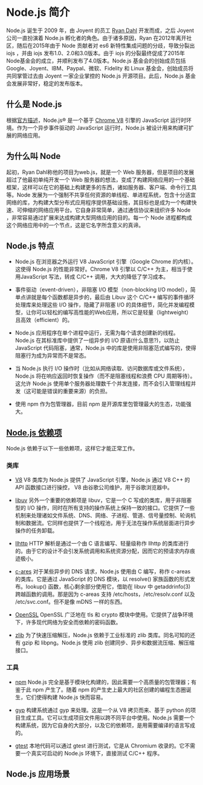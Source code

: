 # Node.js 简介
Node.js 诞生于 2009 年，由 Joyent 的员工 [Ryan Dahl](https://github.com/ry) 开发而成，之后 Joyent 公司一直扮演着 Node.js 孵化者的角色。由于诸多原因，Ryan 在2012年离开社区，随后在2015年由于 Node 贡献者对 es6 新特性集成问题的分歧，导致分裂出 iojs ，并由 iojs 发布1.0、2.0和3.0版本。由于 iojs 的分裂最终促成了2015年Node基金会的成立，并顺利发布了4.0版本。Node.js 基金会的创始成员包括 Google、Joyent、IBM、Paypal、微软、Fidelity 和 Linux 基金会，创始成员将共同掌管过去由 Joyent 一家企业掌控的 Node.js 开源项目。此后，Node.js 基金会发展非常好，稳定的发布版本。

## 什么是 Node.js
根据[官方描述](https://nodejs.org/en/)，Node.js® 是一个基于 [Chrome V8](https://v8.dev/) 引擎的 JavaScript 运行时环境。作为一个异步事件驱动的 JavaScript 运行时，Node.js 被设计用来构建可扩展的网络应用。

## 为什么叫 Node
起初，Ryan Dahl称他的项目为web.js，就是一个 Web 服务器，但是项目的发展超过了他最初单纯开发一个 Web 服务器的想法，变成了构建网络应用的一个基础框架，这样可以在它的基础上构建更多的东西，诸如服务器、客户端、命令行工具等。Node 发展为一个强制不共享任何资源的单线程、单进程系统，包含十分适宜网络的库，为构建大型分布式应用程序提供基础设施，其目标也是成为一个构建快速、可伸缩的网络应用平台。它自身非常简单，通过通信协议来组织许多 Node ，非常容易通过扩展来达成构建大型网络应用的目的。每一个 Node 进程都构成这个网络应用中的一个节点，这是它名字所含意义的真谛。

## Node.js 特点
* Node.js 在浏览器之外运行 V8 JavaScript 引擎（Google Chrome 的内核）。 这使得 Node.js 的性能非常好。Chrome V8 引擎以 C/C++ 为主，相当于使用JavaScript 写法，转成 C/C++ 调用，大大的降低了学习成本。

* 事件驱动（event-driven），非阻塞 I/O 模型（non-blocking I/O model），简单点讲就是每个函数都是异步的，最后由 Libuv 这个 C/C++ 编写的事件循环处理库来处理这些 I/O 操作，隐藏了非阻塞 I/O 的具体细节，简化并发编程模型，让你可以轻松的编写高性能的Web应用，所以它是轻量（lightweight）且高效（efficient）的。

* Node.js 应用程序在单个进程中运行，无需为每个请求创建新的线程。 Node.js 在其标准库中提供了一组异步的 I/O 原语(什么意思?)，以防止 JavaScript 代码阻塞，通常，Node.js 中的库是使用非阻塞范式编写的，使得阻塞行为成为异常而不是常态。

* 当 Node.js 执行 I/O 操作时（比如从网络读取、访问数据库或文件系统），Node.js 将在响应返回时恢复操作（而不是阻塞线程和浪费 CPU 周期等待）。这允许 Node.js 使用单个服务器处理数千个并发连接，而​​不会引入管理线程并发（这可能是错误的重要来源）的负担。

* 使用 npm 作为包管理器，目前 npm 是开源库里包管理最大的生态，功能强大。

## [Node.js 依赖项](https://nodejs.org/zh-cn/docs/meta/topics/dependencies/)
Node.js 依赖于以下一些依赖项，这样它才能正常工作。

### 类库
* [V8](https://v8.dev/docs/)
V8 类库为 Node.js 提供了 JavaScript 引擎，Node.js 通过 V8 C++ 的 API 函数接口进行操控， V8 由谷歌公司维护，用于谷歌浏览器中。

* [libuv](http://docs.libuv.org/en/v1.x/)
另外一个重要的依赖项是 libuv，它是一个 C 写成的类库，用于非阻塞型的 I/O 操作，同时在所有支持的操作系统上保持一致的接口。它提供了一些机制来处理诸如文件系统、DNS、网络、子进程、管道、信号量控制、轮询机制和数据流。它同样也提供了一个线程池，用于无法在操作系统层面进行异步操作的任务卸载。

* [llhttp](https://github.com/nodejs/llhttp)
HTTP 解析是通过一个由 C 语言编写、轻量级称作 llhttp 的类库进行的。由于它的设计不会引发系统调用和系统资源分配，因而它的预请求内存痕迹极小。

* [c-ares](https://c-ares.haxx.se/docs.html)
对于某些异步的 DNS 请求，Node.js 使用由 C 编写，称作 c-areas 的类库。它是通过 JavaScript 的 DNS 模块，以 resolve() 家族函数的形式发布。lookup() 函数，核心剩余部分使用它，借助在 libuv 中 getaddrinfo(3) 跨越函数的调用。那是因为 c-areas 支持 /etc/hosts，/etc/resolv.conf 以及 /etc/svc.conf。但不是像 mDNS 一样的东西。

* [OpenSSL](https://www.openssl.org/docs/)
OpenSSL 广泛地在 tls 和 crypto 模块中使用。它提供了战争环境下，许多现代网络为安全而依赖的密码函数。

* [zlib](https://www.zlib.net/manual.html)
为了快速压缩解压，Node.js 依赖于工业标准的 zlib 类库。同名可知的还有 gzip 和 libpng。Node.js 使用 zlib 创建同步、异步和数据流压缩、解压缩接口。
### 工具
* [npm](https://docs.npmjs.com/)
Node.js 完全是基于模块化构建的，因此需要一个高质量的包管理器；有鉴于此 npm 产生了。随着 npm 的产生史上最大的社区创建的编程生态圈诞生，它们使得构建 Node.js 快而容易。

* [gyp](https://gyp.gsrc.io/docs/UserDocumentation.md)
构建系统通过 gyp 来处理。这是一个从 V8 拷贝而来、基于 python 的项目生成工具。它可以生成项目文件用以跨不同平台中使用。Node.js 需要一个构建系统，因为它自身的大部分，以及它的依赖项，是用需要编译的语言写成的。

* [gtest](https://code.google.com/p/googletest/wiki/V1_7_Documentation)
本地代码可以通过 gtest 进行测试，它是从 Chromium 收录的。它不需要一个真实可启动的 Node.js 环境下，直接测试 C/C++ 程序。

## Node.js 应用场景
